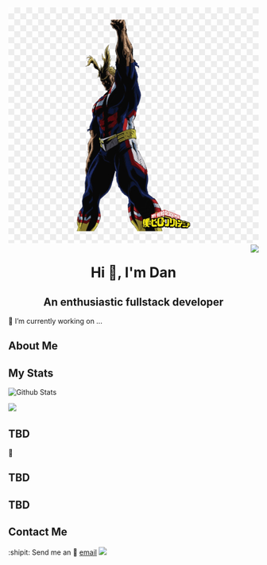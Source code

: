

<div >

  <img src="https://raw.githubusercontent.com/Govepitr/Govepitr/51cbba56c04d9a8288b584e03bccf3997fb3b705/Assets/images/Victory.png">
  <img src="https://weather-icon.journeyad.repl.co/@mesa?v=1" align="right" />

</div>





<h1 align="center"> Hi 👋, I'm Dan</h1>
<h2 align="center">An enthusiastic fullstack developer</h2>


  

🔭 I’m currently working on ... 


  <p align="center">

  </p>

  <p align="center">

  </p>
  
  ## About Me
  

  

  

  


  ## My Stats
   
![Github Stats](https://github-readme-stats.govepitr.vercel.app/api?username=Govepitr&show_icons=true&bg_color=23,6dedfa,131240&title_color=000000&text_color=ffffff&icon_color=ffffff)

![](https://github-readme-stats.govepitr.vercel.app/api/top-langs?username=Govepitr&langs_count=6&layout=compact&bg_color=23,6dedfa,131240&title_color=000000&text_color=ffffff&icon_color=ffffff)
  




  ## TBD
  🚀 




  

  ## TBD
  

  




  ## TBD
   








  ## Contact Me
  :shipit: Send me an 📜 [email](mailto:dan@arbelo.me) 
![](https://hit.yhype.me/github/profile?user_id=75289900)
